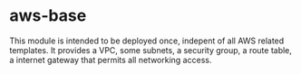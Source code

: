# aws-base

This module is intended to be deployed once, indepent of all AWS related templates.
It provides a VPC, some subnets, a security group, a route table, a internet gateway
that permits all networking access.
